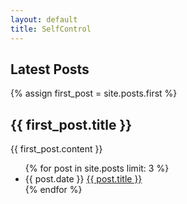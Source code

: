 ```yaml
---
layout: default
title: SelfControl
---
```


<h2>Latest Posts</h2>

{% assign first_post = site.posts.first %}
<div id="first_post">
  <h2>{{ first_post.title }}</h2>
  <div>
    {{ first_post.content }}
  </div>
</div>

<ul>
  {% for post in site.posts limit: 3 %}
    <li>{{ post.date }} <a href="{{ post.url }}">{{ post.title }}</a></li>
  {% endfor %}
</ul>

